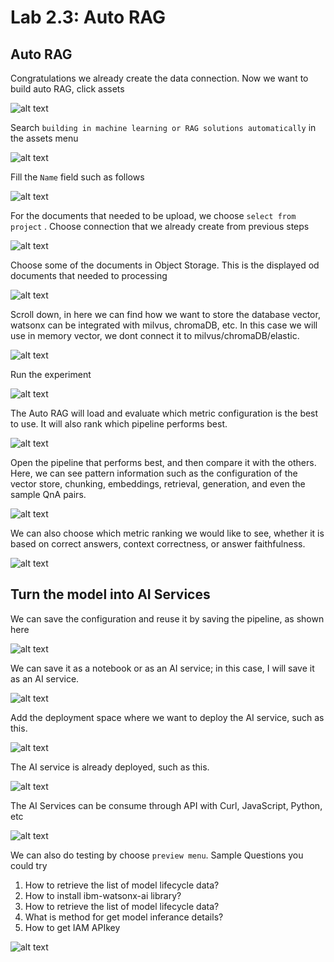 # Lab 2.3: Auto RAG

## Auto RAG
Congratulations we already create the data connection. Now we want to build auto RAG, click assets 

![alt text](image/image-14.png)

Search `building in machine learning or RAG solutions automatically` in the assets menu

![alt text](image/image-15.png)

Fill the `Name` field such as follows 

![alt text](image/image-16.png)

For the documents that needed to be upload, we choose `select from project` . Choose connection that we already create from previous steps

![alt text](image/image-7.png)

Choose some of the documents in Object Storage. This is the displayed od documents that needed to processing

![alt text](image/image-17.png)

Scroll down, in here we can find how we want to store the database vector, watsonx can be integrated with milvus, chromaDB, etc. In this case we will use in memory vector, we dont connect it to milvus/chromaDB/elastic.

![alt text](image/image-19.png)

Run the experiment

![alt text](image/image-23.png)

The Auto RAG will load and evaluate which metric configuration is the best to use. It will also rank which pipeline performs best.

![alt text](image/image-24.png)

Open the pipeline that performs best, and then compare it with the others. Here, we can see pattern information such as the configuration of the vector store, chunking, embeddings, retrieval, generation, and even the sample QnA pairs.

![alt text](image/image-25.png)

We can also choose which metric ranking we would like to see, whether it is based on correct answers, context correctness, or answer faithfulness.

![alt text](image/image-26.png)

## Turn the model into AI Services
We can save the configuration and reuse it by saving the pipeline, as shown here

![alt text](image/image-27.png)

We can save it as a notebook or as an AI service; in this case, I will save it as an AI service.

![alt text](image/image-28.png)

Add the deployment space where we want to deploy the AI service, such as this.

![alt text](image/image-29.png)

The AI service is already deployed, such as this.

![alt text](image/image-30.png)

The AI Services can be consume through API with Curl, JavaScript, Python, etc 

![alt text](image/image-31.png)

We can also do testing by choose `preview menu`. 
Sample Questions you could try
1. How to retrieve the list of model lifecycle data?
2. How to install ibm-watsonx-ai library?
3. How to retrieve the list of model lifecycle data?
4. What is method for get model inferance details?
5. How to get IAM APIkey

![alt text](image/image-32.png)

